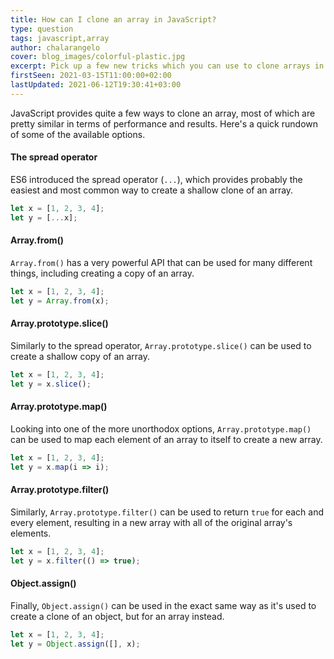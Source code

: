 ```yaml
---
title: How can I clone an array in JavaScript?
type: question
tags: javascript,array
author: chalarangelo
cover: blog_images/colorful-plastic.jpg
excerpt: Pick up a few new tricks which you can use to clone arrays in JavaScript.
firstSeen: 2021-03-15T11:00:00+02:00
lastUpdated: 2021-06-12T19:30:41+03:00
---
```


JavaScript provides quite a few ways to clone an array, most of which are pretty similar in terms of performance and results. Here's a quick rundown of some of the available options.

#### The spread operator

ES6 introduced the spread operator (`...`), which provides probably the easiest and most common way to create a shallow clone of an array.

```js
let x = [1, 2, 3, 4];
let y = [...x];
```

#### Array.from()

`Array.from()` has a very powerful API that can be used for many different things, including creating a copy of an array.

```js
let x = [1, 2, 3, 4];
let y = Array.from(x);
```

#### Array.prototype.slice()

Similarly to the spread operator, `Array.prototype.slice()` can be used to create a shallow copy of an array.

```js
let x = [1, 2, 3, 4];
let y = x.slice();
```

#### Array.prototype.map()

Looking into one of the more unorthodox options, `Array.prototype.map()` can be used to map each element of an array to itself to create a new array.

```js
let x = [1, 2, 3, 4];
let y = x.map(i => i);
```

#### Array.prototype.filter()

Similarly, `Array.prototype.filter()` can be used to return `true` for each and every element, resulting in a new array with all of the original array's elements.

```js
let x = [1, 2, 3, 4];
let y = x.filter(() => true);
```

#### Object.assign()

Finally, `Object.assign()` can be used in the exact same way as it's used to create a clone of an object, but for an array instead.

```js
let x = [1, 2, 3, 4];
let y = Object.assign([], x);
```
